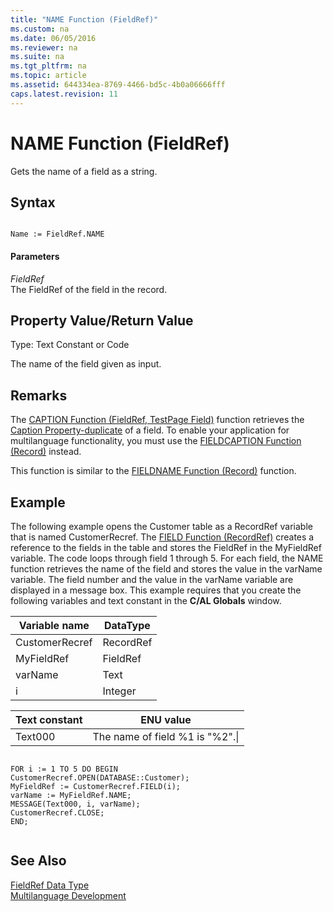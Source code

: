 ```yaml
---
title: "NAME Function (FieldRef)"
ms.custom: na
ms.date: 06/05/2016
ms.reviewer: na
ms.suite: na
ms.tgt_pltfrm: na
ms.topic: article
ms.assetid: 644334ea-8769-4466-bd5c-4b0a06666fff
caps.latest.revision: 11
---
```

# NAME Function (FieldRef)
Gets the name of a field as a string.  
  
## Syntax  
  
```  
  
Name := FieldRef.NAME  
```  
  
#### Parameters  
 *FieldRef*  
 The FieldRef of the field in the record.  
  
## Property Value\/Return Value  
 Type: Text Constant or Code  
  
 The name of the field given as input.  
  
## Remarks  
 The [CAPTION Function \(FieldRef, TestPage Field\)](CAPTION-Function--FieldRef--TestPage-Field-.md) function retrieves the [Caption Property\-duplicate](Caption-Property-duplicate.md) of a field. To enable your application for multilanguage functionality, you must use the [FIELDCAPTION Function \(Record\)](FIELDCAPTION-Function--Record-.md) instead.  
  
 This function is similar to the [FIELDNAME Function \(Record\)](FIELDNAME-Function--Record-.md) function.  
  
## Example  
 The following example opens the Customer table as a RecordRef variable that is named CustomerRecref. The [FIELD Function \(RecordRef\)](FIELD-Function--RecordRef-.md) creates a reference to the fields in the table and stores the FieldRef in the MyFieldRef variable. The code loops through field 1 through 5. For each field, the NAME function retrieves the name of the field and stores the value in the varName variable. The field number and the value in the varName variable are displayed in a message box. This example requires that you create the following variables and text constant in the **C\/AL Globals** window.  
  
|Variable name|DataType|  
|-------------------|--------------|  
|CustomerRecref|RecordRef|  
|MyFieldRef|FieldRef|  
|varName|Text|  
|i|Integer|  
  
|Text constant|ENU value|  
|-------------------|---------------|  
|Text000|The name of field %1 is "%2".\\|  
  
```  
  
FOR i := 1 TO 5 DO BEGIN  
CustomerRecref.OPEN(DATABASE::Customer);  
MyFieldRef := CustomerRecref.FIELD(i);  
varName := MyFieldRef.NAME;  
MESSAGE(Text000, i, varName);  
CustomerRecref.CLOSE;  
END;  
  
```  
  
## See Also  
 [FieldRef Data Type](FieldRef-Data-Type.md)   
 [Multilanguage Development](Multilanguage-Development.md)